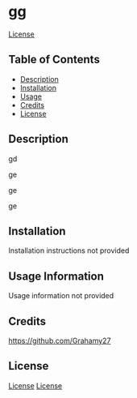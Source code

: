 # gg
[License](https://img.shields.io/badge/License-MIT-yellow.svg)
## Table of Contents
* [Description](#description)
* [Installation](#installation)
* [Usage](#usage)
* [Credits](#credits)
* [License](#license)
## Description
gd

ge

ge

ge
## Installation
Installation instructions not provided
## Usage Information
Usage information not provided
## Credits
https://github.com/Grahamy27
## License
[License](https://img.shields.io/badge/License-MIT-yellow.svg)
[License](https://opensource.org/licenses/MIT)
